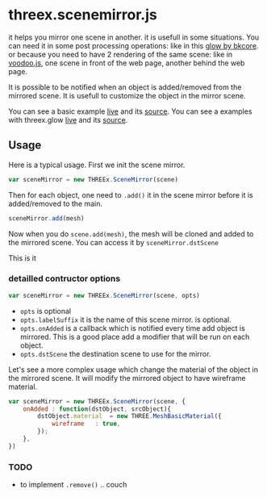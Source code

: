 threex.scenemirror.js
=====================
it helps you mirror one scene in another. it is usefull in some situations.
You can need it in some post processing operations: like in this
[glow by bkcore](http://bkcore.com/blog/3d/webgl-three-js-animated-selective-glow.html).
or because you need to have 2 rendering of the same scene:
like in
[voodoo.js](http://www.voodoojs.com/),
one scene in front of the web page,
another behind the web page.

It is possible to be notified when an object is added/removed from the mirrored scene.
It is usefull to customize the object in the mirror scene.

You can see a basic example 
[live](http://jeromeetienne.github.io/threex/src/threex.scenecloner/examples/basic.html)
and its
[source](https://github.com/jeromeetienne/threex/blob/master/src/threex.scenecloner/examples/basic.html).
You can see a examples with threex.glow
[live](http://jeromeetienne.github.io/threex/src/threex.scenecloner/examples/glow.html)
and its
[source](https://github.com/jeromeetienne/threex/blob/master/src/threex.scenecloner/examples/glow.html).

## Usage

Here is a typical usage. First we init the scene mirror.

```javascript
var sceneMirror	= new THREEx.SceneMirror(scene)
```

Then for each object, one need to ```.add()``` it in the scene mirror before it is 
added/removed to the main.

```javascript
sceneMirror.add(mesh)
```

Now when you do ```scene.add(mesh)```, the mesh will be cloned and added to the mirrored scene. You can access it by ```sceneMirror.dstScene```

This is it 

### detailled contructor options

```javascript
var sceneMirror	= new THREEx.SceneMirror(scene, opts)
```

* ```opts``` is optional
* ```opts.labelSuffix``` it is the name of this scene mirror. is optional.
* ```opts.onAdded``` is a callback which is notified every time add object is mirrored.
This is a good place add a modifier that will be run on each object.
* ```opts.dstScene``` the destination scene to use for the mirror.

Let's see a more complex usage which change the material of the object in the mirrored scene.
It will modify the mirrored object to have wireframe material.

```javascript
var sceneMirror	= new THREEx.SceneMirror(scene, {
	onAdded	: function(dstObject, srcObject){
		dstObject.material	= new THREE.MeshBasicMaterial({
			wireframe	: true,
		});
	},
})
```

### TODO
* to implement ```.remove()``` .. couch